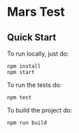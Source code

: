# Mars Test

## Quick Start

To run locally, just do:

```
npm install
npm start
```

To run the tests do:

```
npm test
```

To build the project do:

```
npm run build
```

